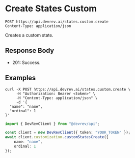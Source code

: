 # Create States Custom

```http
POST https://api.devrev.ai/states.custom.create
Content-Type: application/json
```

Creates a custom state.



## Response Body

- 201: Success.

## Examples

```shell
curl -X POST https://api.devrev.ai/states.custom.create \
     -H "Authorization: Bearer <token>" \
     -H "Content-Type: application/json" \
     -d '{
  "name": "name",
  "ordinal": 1
}'
```

```typescript
import { DevRevClient } from "@devrev/api";

const client = new DevRevClient({ token: "YOUR_TOKEN" });
await client.customization.customStatesCreate({
    name: "name",
    ordinal: 1
});

```